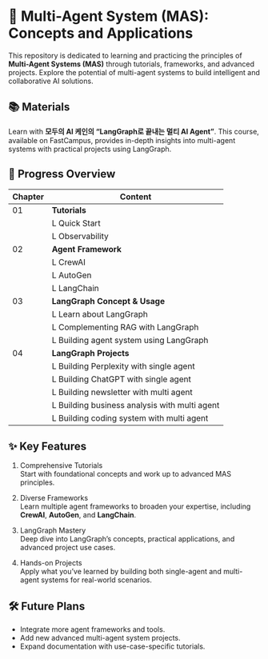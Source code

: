 # 🌟 Multi-Agent System (MAS): Concepts and Applications
This repository is dedicated to learning and practicing the principles of **Multi-Agent Systems (MAS)** through tutorials, frameworks, and advanced projects. Explore the potential of multi-agent systems to build intelligent and collaborative AI solutions.

## 📚 Materials
Learn with **모두의 AI 케인의 “LangGraph로 끝내는 멀티 AI Agent”**. This course, available on FastCampus, provides in-depth insights into multi-agent systems with practical projects using LangGraph.

## 🚀 Progress Overview
| **Chapter** | **Content** |
|  :--- | ---- | 
|   01  |   **Tutorials**                                         |
|       |       L Quick Start                                     |
|       |       L Observability                                   |
|   02  |   **Agent Framework**                                   |
|       |       L CrewAI                                          |
|       |       L AutoGen                                         |
|       |       L LangChain                                       |
|   03  |   **LangGraph Concept & Usage**                         |
|       |       L Learn about LangGraph                           | 
|       |       L Complementing RAG with LangGraph                |
|       |       L Building agent system using LangGraph           |
|   04  |   **LangGraph Projects**                                |
|       |       L Building Perplexity with single agent           | 
|       |       L Building ChatGPT with single agent              |
|       |       L Building newsletter with multi agent            |
|       |       L Building business analysis with multi agent     |
|       |       L Building coding system with multi agent         |


## ✨ Key Features
1.	Comprehensive Tutorials  
Start with foundational concepts and work up to advanced MAS principles.

2.	Diverse Frameworks  
Learn multiple agent frameworks to broaden your expertise, including **CrewAI**, **AutoGen**, and **LangChain**.

3.	LangGraph Mastery  
Deep dive into LangGraph’s concepts, practical applications, and advanced project use cases.

4.	Hands-on Projects  
Apply what you’ve learned by building both single-agent and multi-agent systems for real-world scenarios.


## 🛠 Future Plans
- Integrate more agent frameworks and tools.
- Add new advanced multi-agent system projects.
- Expand documentation with use-case-specific tutorials.